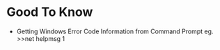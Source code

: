 # Good To Know

 * Getting Windows Error Code Information from Command Prompt
	eg. >>net helpmsg 1

